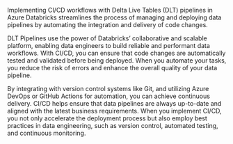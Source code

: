 Implementing CI/CD workflows with Delta Live Tables (DLT) pipelines in Azure Databricks streamlines the process of managing and deploying data pipelines by automating the integration and delivery of code changes.

DLT Pipelines use the power of Databricks’ collaborative and scalable platform, enabling data engineers to build reliable and performant data workflows. With CI/CD, you can ensure that code changes are automatically tested and validated before being deployed. When you automate your tasks, you reduce the risk of errors and enhance the overall quality of your data pipeline.

By integrating with version control systems like Git, and utilizing Azure DevOps or GitHub Actions for automation, you can achieve continuous delivery. CI/CD helps ensure that data pipelines are always up-to-date and aligned with the latest business requirements. When you implement CI/CD, you not only accelerate the deployment process but also employ best practices in data engineering, such as version control, automated testing, and continuous monitoring.
